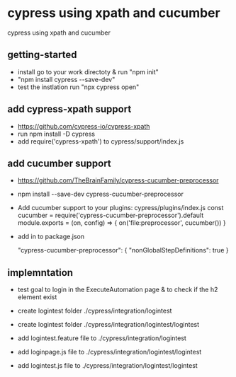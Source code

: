 # cypress using xpath and cucumber

cypress using xpath and cucumber

## getting-started

- install go to your work directoty & run "npm init"
- "npm install cypress --save-dev"
- test the instlation run "npx cypress open"

## add cypress-xpath support

- https://github.com/cypress-io/cypress-xpath
- run npm install -D cypress
- add require('cypress-xpath') to cypress/support/index.js

## add cucumber support

- https://github.com/TheBrainFamily/cypress-cucumber-preprocessor
- npm install --save-dev cypress-cucumber-preprocessor
- Add cucumber support to your plugins: cypress/plugins/index.js
  const cucumber = require('cypress-cucumber-preprocessor').default
  module.exports = (on, config) => {
  on('file:preprocessor', cucumber())
  }

- add in to package.json

  "cypress-cucumber-preprocessor": {
  "nonGlobalStepDefinitions": true
  }

## implemntation

- test goal to login in the ExecuteAutomation page & to check if the h2 element exist

- create logintest folder ./cypress/integration/logintest
- create logintest folder ./cypress/integration/logintest/logintest
- add logintest.feature file to ./cypress/integration/logintest
- add loginpage.js file to ./cypress/integration/logintest/logintest
- add logintest.js file to ./cypress/integration/logintest/logintest
